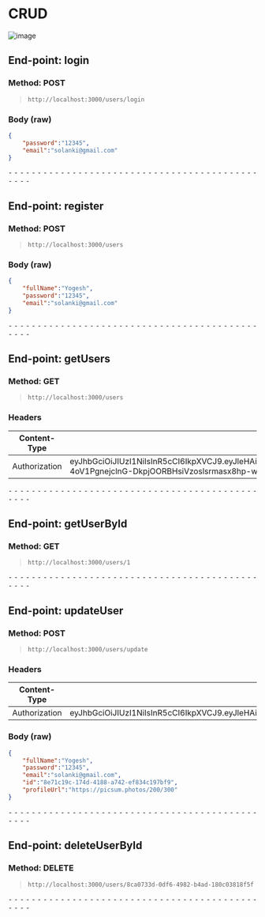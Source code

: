 
# CRUD
![image](https://github.com/SolankiYogesh/NodeJS_Postgre_CRUD/assets/70507671/5c05f02c-76f3-487c-ba54-5f4fd920e48d)


## End-point: login
### Method: POST
>```
>http://localhost:3000/users/login
>```
### Body (**raw**)

```json
{
    "password":"12345",
    "email":"solanki@gmail.com"
}
```


⁃ ⁃ ⁃ ⁃ ⁃ ⁃ ⁃ ⁃ ⁃ ⁃ ⁃ ⁃ ⁃ ⁃ ⁃ ⁃ ⁃ ⁃ ⁃ ⁃ ⁃ ⁃ ⁃ ⁃ ⁃ ⁃ ⁃ ⁃ ⁃ ⁃ ⁃ ⁃ ⁃ ⁃ ⁃ ⁃ ⁃ ⁃ ⁃ ⁃ ⁃ ⁃ ⁃ ⁃ ⁃ ⁃ ⁃

## End-point: register
### Method: POST
>```
>http://localhost:3000/users
>```
### Body (**raw**)

```json
{
    "fullName":"Yogesh",
    "password":"12345",
    "email":"solanki@gmail.com"
}
```


⁃ ⁃ ⁃ ⁃ ⁃ ⁃ ⁃ ⁃ ⁃ ⁃ ⁃ ⁃ ⁃ ⁃ ⁃ ⁃ ⁃ ⁃ ⁃ ⁃ ⁃ ⁃ ⁃ ⁃ ⁃ ⁃ ⁃ ⁃ ⁃ ⁃ ⁃ ⁃ ⁃ ⁃ ⁃ ⁃ ⁃ ⁃ ⁃ ⁃ ⁃ ⁃ ⁃ ⁃ ⁃ ⁃ ⁃

## End-point: getUsers
### Method: GET
>```
>http://localhost:3000/users
>```
### Headers

|Content-Type|Value|
|---|---|
|Authorization|eyJhbGciOiJIUzI1NiIsInR5cCI6IkpXVCJ9.eyJleHAiOjE3MTUyNTQyMjUsImRhdGEiOiJ7XCJmdWxsTmFtZVwiOlwiWW9nZXNoXCIsXCJwcm9maWxlVXJsXCI6bnVsbCxcImVtYWlsXCI6XCJzb2xhbmtpQGdtYWlsLmNvbVwiLFwiaWRcIjpcIjhlNzFjMTljLTE3NGQtNDE4OC1hNzQyLWVmODM0YzE5N2JmOVwifSIsImlhdCI6MTcxNTI1MDYyNX0.q-4oV1PgnejclnG-DkpjOORBHsiVzoslsrmasx8hp-w|



⁃ ⁃ ⁃ ⁃ ⁃ ⁃ ⁃ ⁃ ⁃ ⁃ ⁃ ⁃ ⁃ ⁃ ⁃ ⁃ ⁃ ⁃ ⁃ ⁃ ⁃ ⁃ ⁃ ⁃ ⁃ ⁃ ⁃ ⁃ ⁃ ⁃ ⁃ ⁃ ⁃ ⁃ ⁃ ⁃ ⁃ ⁃ ⁃ ⁃ ⁃ ⁃ ⁃ ⁃ ⁃ ⁃ ⁃

## End-point: getUserById
### Method: GET
>```
>http://localhost:3000/users/1
>```

⁃ ⁃ ⁃ ⁃ ⁃ ⁃ ⁃ ⁃ ⁃ ⁃ ⁃ ⁃ ⁃ ⁃ ⁃ ⁃ ⁃ ⁃ ⁃ ⁃ ⁃ ⁃ ⁃ ⁃ ⁃ ⁃ ⁃ ⁃ ⁃ ⁃ ⁃ ⁃ ⁃ ⁃ ⁃ ⁃ ⁃ ⁃ ⁃ ⁃ ⁃ ⁃ ⁃ ⁃ ⁃ ⁃ ⁃

## End-point: updateUser
### Method: POST
>```
>http://localhost:3000/users/update
>```
### Headers

|Content-Type|Value|
|---|---|
|Authorization|eyJhbGciOiJIUzI1NiIsInR5cCI6IkpXVCJ9.eyJleHAiOjE3MTUyNTQzNDksImRhdGEiOiJ7XCJmdWxsTmFtZVwiOlwiWW9nZXNoXCIsXCJwcm9maWxlVXJsXCI6bnVsbCxcImVtYWlsXCI6XCJzb2xhbmtpQGdtYWlsLmNvbVwiLFwiaWRcIjpcIjhlNzFjMTljLTE3NGQtNDE4OC1hNzQyLWVmODM0YzE5N2JmOVwifSIsImlhdCI6MTcxNTI1MDc0OX0.NmGwbgjNBf7w2nx1F_PEzLHaL0x6J63HcQXUsqwqsOM|


### Body (**raw**)

```json
{
    "fullName":"Yogesh",
    "password":"12345",
    "email":"solanki@gmail.com",
    "id":"8e71c19c-174d-4188-a742-ef834c197bf9",
    "profileUrl":"https://picsum.photos/200/300"
}
```


⁃ ⁃ ⁃ ⁃ ⁃ ⁃ ⁃ ⁃ ⁃ ⁃ ⁃ ⁃ ⁃ ⁃ ⁃ ⁃ ⁃ ⁃ ⁃ ⁃ ⁃ ⁃ ⁃ ⁃ ⁃ ⁃ ⁃ ⁃ ⁃ ⁃ ⁃ ⁃ ⁃ ⁃ ⁃ ⁃ ⁃ ⁃ ⁃ ⁃ ⁃ ⁃ ⁃ ⁃ ⁃ ⁃ ⁃

## End-point: deleteUserById
### Method: DELETE
>```
>http://localhost:3000/users/8ca0733d-0df6-4982-b4ad-180c03818f5f
>```

⁃ ⁃ ⁃ ⁃ ⁃ ⁃ ⁃ ⁃ ⁃ ⁃ ⁃ ⁃ ⁃ ⁃ ⁃ ⁃ ⁃ ⁃ ⁃ ⁃ ⁃ ⁃ ⁃ ⁃ ⁃ ⁃ ⁃ ⁃ ⁃ ⁃ ⁃ ⁃ ⁃ ⁃ ⁃ ⁃ ⁃ ⁃ ⁃ ⁃ ⁃ ⁃ ⁃ ⁃ ⁃ ⁃ ⁃
